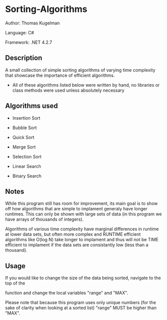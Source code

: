 # Sorting-Algorithms

Author: Thomas Kugelman

Language: C#

Framework: .NET 4.2.7

## Description

A small collection of simple sorting algorithms of varying time complexity that showcase the importance of efficient algorithms.

- All of these algorithms listed below were written by hand, no libraries or class methods were used unless absolutely necessary

## Algorithms used 

- Insertion Sort
- Bubble Sort
- Quick Sort
- Merge Sort
- Selection Sort

- Linear Search
- Binary Search

## Notes

While this program still has room for improvement, its main goal is to show off how algorithms that are simple to implament 
generaly have longer runtimes. This can only be shown with large sets of data (in this program we have arrays of thousands of integers).

Algorithms of various time complexity have marginal differences in runtime at lower data sets, 
but often more complex and RUNTIME efficient algorithms like O(log N) take longer to implament 
and thus will not be TIME efficient to implament if the data sets are consistantly low (less than a thousand).


## Usage

If you would like to change the size of the data being sorted, navigate to the top of the <main> function 
and change the local variables "range" and "MAX". 

Please note that because this program uses only unique numbers (for the sake of clarity when looking at a sorted list)
"range" MUST be higher than "MAX".
